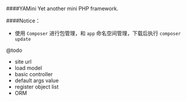####YAMini
Yet another mini PHP framework.

####Notice：

- 使用 `Composer` 进行包管理，和 `app` 命名空间管理，下载后执行 `composer update`

@todo

- site url
- load model
- basic controller
- default args value
- register object list
- ORM
